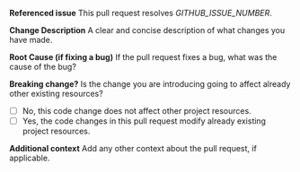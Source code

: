 **Referenced issue**
This pull request resolves _GITHUB_ISSUE_NUMBER_.

**Change Description**
A clear and concise description of what changes you have made.

**Root Cause (if fixing a bug)**
If the pull request fixes a bug, what was the cause of the bug?

**Breaking change?**
Is the change you are introducing going to affect already other existing resources? 

- [ ] No, this code change does not affect other project resources.
- [ ] Yes, the code changes in this pull request modify already existing project resources.

**Additional context**
Add any other context about the pull request, if applicable.
